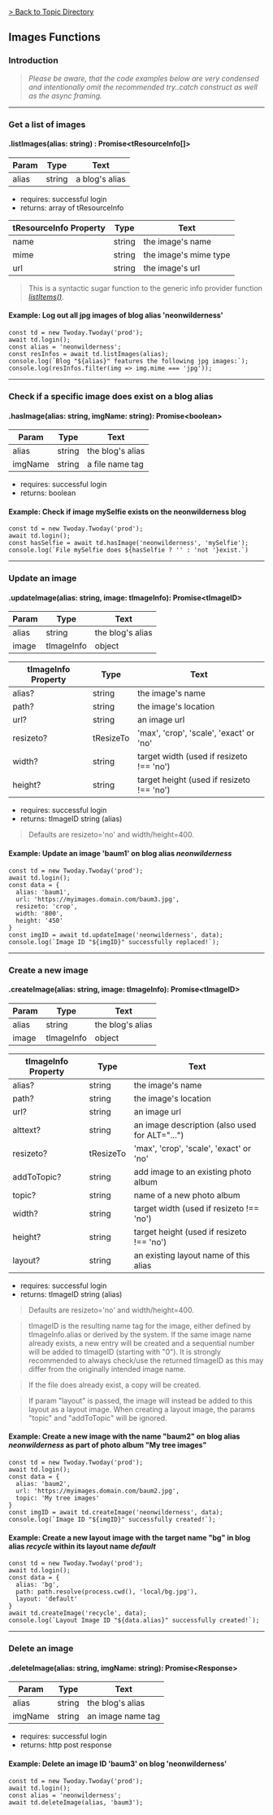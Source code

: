 
[> Back to Topic Directory](../README.md#topic-related-class-functions)

## Images Functions
### Introduction

> *Please be aware, that the code examples below are very condensed and intentionally omit the recommended try..catch construct as well as the async framing.*
<hr>

### Get a list of images
#### .listImages(alias: string) : Promise&lt;tResourceInfo[]&gt;

Param | Type | Text
--- | --- | --- 
alias | string | a blog's alias

- requires: successful login
- returns: array of tResourceInfo

tResourceInfo Property | Type | Text
--- | --- | --- 
name | string | the image's name
mime | string | the image's mime type 
url | string | the image's url

> This is a syntactic sugar function to the generic info provider function *[listItems()](./docs/helper.md#get-a-list-of-files-or-images)*.

#### Example: Log out all jpg images of blog alias 'neonwilderness'
```
const td = new Twoday.Twoday('prod');
await td.login();
const alias = 'neonwilderness';
const resInfos = await td.listImages(alias);
console.log(`Blog "${alias}" features the following jpg images:`);
console.log(resInfos.filter(img => img.mime === 'jpg'));
```
<hr>

### Check if a specific image does exist on a blog alias
#### .hasImage(alias: string, imgName: string): Promise&lt;boolean&gt;

Param | Type | Text
--- | --- | --- 
alias | string | the blog's alias
imgName | string | a file name tag

- requires: successful login
- returns: boolean

#### Example: Check if image mySelfie exists on the neonwilderness blog
```
const td = new Twoday.Twoday('prod');
await td.login();
const hasSelfie = await td.hasImage('neonwilderness', 'mySelfie');
console.log(`File mySelfie does ${hasSelfie ? '' : 'not '}exist.`)
```
<hr>

### Update an image
#### .updateImage(alias: string, image: tImageInfo): Promise&lt;tImageID&gt;

Param | Type | Text
--- | --- | --- 
alias | string | the blog's alias
image | tImageInfo | object

tImageInfo Property | Type | Text
--- | --- | --- 
alias? | string | the image's name
path? | string | the image's location
url? | string | an image url
resizeto? | tResizeTo | 'max', 'crop', 'scale', 'exact' or 'no'
width? | string | target width (used if resizeto !== 'no')
height? | string | target height (used if resizeto !== 'no')

- requires: successful login
- returns: tImageID string (alias)

> Defaults are resizeto='no' and width/height=400.

#### Example: Update an image 'baum1' on blog alias *neonwilderness*
```
const td = new Twoday.Twoday('prod');
await td.login();
const data = { 
  alias: 'baum1',
  url: 'https://myimages.domain.com/baum3.jpg',
  resizeto: 'crop',
  width: '800',
  height: '450'
}
const imgID = await td.updateImage('neonwilderness', data);
console.log(`Image ID "${imgID}" successfully replaced!`);
```
<hr>

### Create a new image
#### .createImage(alias: string, image: tImageInfo): Promise&lt;tImageID&gt;

Param | Type | Text
--- | --- | --- 
alias | string | the blog's alias
image | tImageInfo | object

tImageInfo Property | Type | Text
--- | --- | --- 
alias? | string | the image's name
path? | string | the image's location
url? | string | an image url
alttext? | string | an image description (also used for ALT="...")
resizeto? | tResizeTo | 'max', 'crop', 'scale', 'exact' or 'no'
addToTopic? | string | add image to an existing photo album
topic? | string | name of a new photo album
width? | string | target width (used if resizeto !== 'no')
height? | string | target height (used if resizeto !== 'no')
layout? | string | an existing layout name of this alias

- requires: successful login
- returns: tImageID string (alias)

> Defaults are resizeto='no' and width/height=400.

> tImageID is the resulting name tag for the image, either defined by tImageInfo.alias or derived by the system. If the same image name already exists, a new entry will be created and a sequential number will be added to tImageID (starting with "0"). It is strongly recommended to always check/use the returned tImageID as this may differ from the originally intended image name.

> If the file does already exist, a copy will be created.

> If param "layout" is passed, the image will instead be added to this layout as a layout image. When creating a layout image, the params "topic" and "addToTopic" will be ignored.

#### Example: Create a new image with the name "baum2" on blog alias *neonwilderness* as part of photo album "My tree images"
```
const td = new Twoday.Twoday('prod');
await td.login();
const data = { 
  alias: 'baum2',
  url: 'https://myimages.domain.com/baum2.jpg',
  topic: 'My tree images'
}
const imgID = await td.createImage('neonwilderness', data);
console.log(`Image ID "${imgID}" successfully created!`);
```

#### Example: Create a new layout image with the target name "bg" in blog alias *recycle* within its layout name *default*
```
const td = new Twoday.Twoday('prod');
await td.login();
const data = { 
  alias: 'bg',
  path: path.resolve(process.cwd(), 'local/bg.jpg'),
  layout: 'default'
}
await td.createImage('recycle', data);
console.log(`Layout Image ID "${data.alias}" successfully created!`);
```
<hr>

### Delete an image
#### .deleteImage(alias: string, imgName: string): Promise&lt;Response&gt;

Param | Type | Text
--- | --- | --- 
alias | string | the blog's alias
imgName | string | an image name tag

- requires: successful login
- returns: http post response

#### Example: Delete an image ID 'baum3' on blog 'neonwilderness'
```
const td = new Twoday.Twoday('prod');
await td.login();
const alias = 'neonwilderness';
await td.deleteImage(alias, 'baum3');
```
